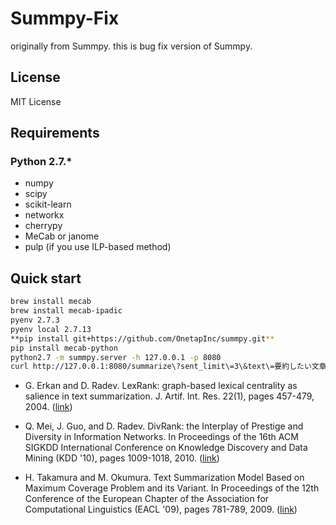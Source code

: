 # Summpy-Fix
originally from Summpy. this is bug fix version of Summpy.


## License

MIT License

## Requirements 

### Python 2.7.*

+ numpy
+ scipy
+ scikit-learn
+ networkx
+ cherrypy
+ MeCab or janome
+ pulp (if you use ILP-based method)

## Quick start

```sh
brew install mecab
brew install mecab-ipadic
pyenv 2.7.3
pyenv local 2.7.13
**pip install git+https://github.com/OnetapInc/summpy.git**
pip install mecab-python
python2.7 -m summpy.server -h 127.0.0.1 -p 8080
curl http://127.0.0.1:8080/summarize\?sent_limit\=3\&text\=要約したい文章を入力。
```

- G. Erkan and D. Radev. LexRank: graph-based lexical centrality as salience in text summarization. J. Artif. Int. Res. 22(1), pages 457-479, 2004. ([link](http://www.cs.cmu.edu/afs/cs/project/jair/pub/volume22/erkan04a-html/erkan04a.html))
- Q. Mei, J. Guo, and D. Radev. DivRank: the Interplay of Prestige and Diversity in Information Networks. In Proceedings of the 16th ACM SIGKDD International Conference on Knowledge Discovery and Data Mining (KDD '10), pages 1009-1018, 2010. ([link](http://citeseerx.ist.psu.edu/viewdoc/summary?doi=10.1.1.174.7982))

- H. Takamura and M. Okumura. Text Summarization Model Based on Maximum Coverage Problem and its Variant. In Proceedings of the 12th Conference of the European Chapter of the Association for Computational Linguistics (EACL '09), pages 781-789, 2009. ([link](http://citeseerx.ist.psu.edu/viewdoc/summary?doi=10.1.1.222.6945))
